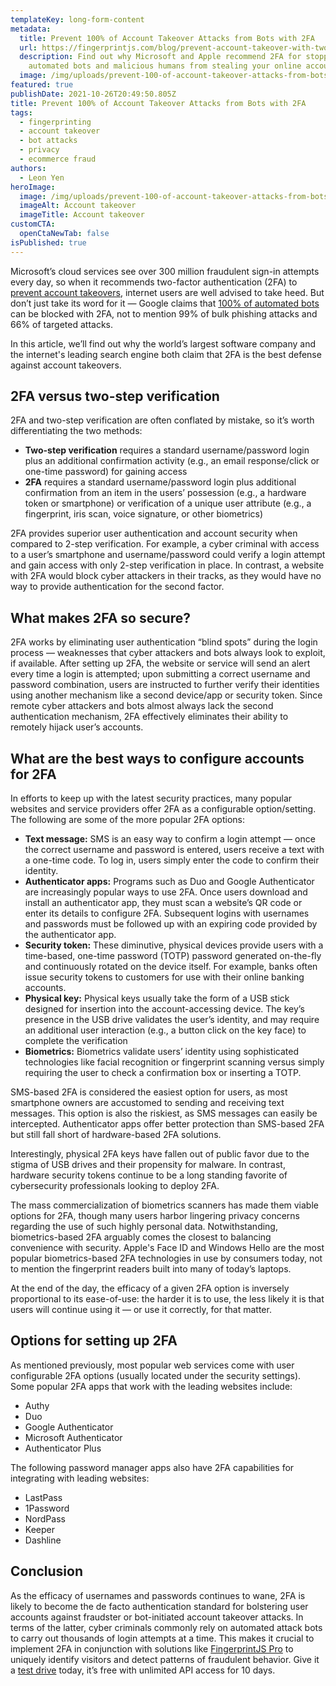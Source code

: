 ```yaml
---
templateKey: long-form-content
metadata:
  title: Prevent 100% of Account Takeover Attacks from Bots with 2FA
  url: https://fingerprintjs.com/blog/prevent-account-takeover-with-two-factor-authentication/
  description: Find out why Microsoft and Apple recommend 2FA for stopping
    automated bots and malicious humans from stealing your online accounts.
  image: /img/uploads/prevent-100-of-account-takeover-attacks-from-bots-with-2fa.png
featured: true
publishDate: 2021-10-26T20:49:50.805Z
title: Prevent 100% of Account Takeover Attacks from Bots with 2FA
tags:
  - fingerprinting
  - account takeover
  - bot attacks
  - privacy
  - ecommerce fraud
authors:
  - Leon Yen
heroImage:
  image: /img/uploads/prevent-100-of-account-takeover-attacks-from-bots-with-2fa.png
  imageAlt: Account takeover
  imageTitle: Account takeover
customCTA:
  openCtaNewTab: false
isPublished: true
---
```

Microsoft’s cloud services see over 300 million fraudulent sign-in attempts every day, so when it recommends two-factor authentication (2FA) to [prevent account takeovers,](/account-takeover/) internet users are well advised to take heed. But don’t just take its word for it — Google claims that <a href="https://security.googleblog.com/2019/05/new-research-how-effective-is-basic.html" target="_blank" rel="noopener">100% of automated bots</a> can be blocked with 2FA, not to mention 99% of bulk phishing attacks and 66% of targeted attacks.

In this article, we’ll find out why the world’s largest software company and the internet's leading search engine both claim that 2FA is the best defense against account takeovers.

## 2FA versus two-step verification

2FA and two-step verification are often conflated by mistake, so it’s worth differentiating the two methods:

* **Two-step verification** requires a standard username/password login plus an additional confirmation activity (e.g., an email response/click or one-time password) for gaining access
* **2FA** requires a standard username/password login plus additional confirmation from an item in the users’ possession (e.g., a hardware token or smartphone) or verification of a unique user attribute (e.g., a fingerprint, iris scan, voice signature, or other biometrics)

2FA provides superior user authentication and account security when compared to 2-step verification. For example, a cyber criminal with access to a user’s  smartphone and username/password could verify a login attempt and gain access with only 2-step verification in place. In contrast, a website with 2FA would block cyber attackers in their tracks, as they would have no way to provide authentication for the second factor.

## What makes 2FA so secure?

2FA works by eliminating user authentication “blind spots” during the login process — weaknesses that cyber attackers and bots always look to exploit, if available. After setting up 2FA, the website or service will send an alert every time a login is attempted; upon submitting a correct username and password combination, users are instructed to further verify their identities using another mechanism like a second device/app or security token. Since remote cyber attackers and bots almost always lack the second authentication mechanism, 2FA effectively eliminates their ability to remotely hijack user’s accounts.

## What are the best ways to configure accounts for 2FA 

In efforts to keep up with the latest security practices, many popular websites and service providers offer 2FA as a configurable option/setting. The following are some of the more popular 2FA options:

* **Text message:** SMS is an easy way to confirm a login attempt — once the correct username and password is entered, users receive a text with a one-time code. To log in, users simply enter the code to  confirm their identity.
* **Authenticator apps:** Programs such as Duo and Google Authenticator are increasingly popular ways to use 2FA. Once users download and install an authenticator app, they must scan a website’s QR code or enter its details to configure 2FA. Subsequent logins with usernames and passwords must be followed up with an expiring code provided by the authenticator app.
* **Security token:** These diminutive, physical devices provide users with a time-based, one-time password (TOTP) password generated on-the-fly and continuously rotated on the device itself. For example, banks often issue security tokens to customers for use with their online banking accounts. 
* **Physical key:** Physical keys usually take the form of a USB stick designed for insertion into the account-accessing device. The key’s presence in the USB drive validates the user’s identity, and may require an additional user interaction (e.g., a button click on the key face) to complete the verification
* **Biometrics:** Biometrics validate users’ identity using sophisticated technologies like facial recognition or fingerprint scanning versus simply requiring the user to check a confirmation box or inserting a TOTP.

SMS-based 2FA is considered the easiest option for users, as most smartphone owners are accustomed to sending and receiving text messages. This option is also the riskiest, as SMS messages can easily be intercepted. Authenticator apps offer better protection than SMS-based 2FA but still fall short of hardware-based 2FA solutions.

Interestingly, physical 2FA keys have fallen out of public favor due to the stigma of USB drives and their propensity for malware. In contrast, hardware security tokens continue to be a long standing favorite of cybersecurity professionals looking to deploy 2FA. 

The mass commercialization of biometrics scanners has made them viable options for 2FA, though many users harbor lingering privacy concerns regarding the use of such highly personal data. Notwithstanding, biometrics-based 2FA arguably comes the closest to balancing convenience with security. Apple's Face ID and Windows Hello are the most popular biometrics-based 2FA technologies in use by consumers today, not to mention the fingerprint readers built into many of today’s laptops.

At the end of the day, the efficacy of a given 2FA option is inversely proportional to its ease-of-use: the harder it is to use, the less likely it is that users will continue using it — or use it correctly, for that matter. 

## Options for setting up 2FA

As mentioned previously, most popular web services come with user configurable 2FA options (usually located under the security settings). Some popular 2FA apps that work with the leading websites include:

* Authy
* Duo
* Google Authenticator
* Microsoft Authenticator
* Authenticator Plus

The following password manager apps also have 2FA capabilities for integrating with leading websites:

* LastPass
* 1Password
* NordPass
* Keeper
* Dashline

## Conclusion

As the efficacy of usernames and passwords continues to wane, 2FA is likely to become the de facto authentication standard for bolstering user accounts against fraudster or bot-initiated account takeover attacks. In terms of the latter, cyber criminals commonly rely on automated attack bots to carry out thousands of login attempts at a time. This makes it crucial to implement 2FA in conjunction with solutions like [FingerprintJS Pro](/account-takeover/) to uniquely identify visitors and detect patterns of fraudulent behavior. Give it a [test drive](https://dashboard.fingerprintjs.com/signup) today, it’s free with unlimited API access for 10 days.